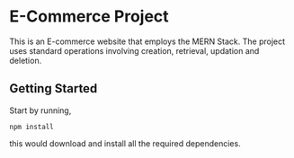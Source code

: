 # E-Commerce Project
This is an E-commerce website that employs the MERN Stack. The project uses standard operations involving creation, retrieval, updation and deletion.

## Getting Started
Start by running,
```
npm install
```
this would download and install all the required dependencies.